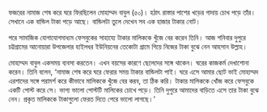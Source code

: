 ফজরের নামাজ শেষ করে ঘরে ফিরছিলেন মোহাম্মদ বাবুল (৫০)। হঠাৎ রাস্তার পাশের খড়ের গাদায় চোখ পড়ে তাঁর। সেখানে এক বান্ডিল টাকা পড়ে আছে। বান্ডিলটা তুলে দেখেন সব এক হাজার টাকার নোট।

পরে সামাজিক যোগাযোগমাধ্যম ফেসবুকের সাহায্যে টাকার মালিককে খুঁজে বের করেন তিনি। আজ শনিবার দুপুরে চট্টগ্রামের আনোয়ারা উপজেলার হাইলধর ইউনিয়নের তেকোটা গ্রামে গিয়ে নিজের টাকা বুঝে নেন আহসান উল্লাহ।

মোহাম্মদ বাবুল একসময় ব্যবসা করতেন। এখন বয়সের কারণে ছেলেদের সঙ্গে থাকেন। ঘরের কাজকর্ম দেখাশোনা করেন। তিনি বলেন, ‘নামাজ শেষ করে ঘরে ফেরার সময় টাকার বান্ডিলটা পাই। ঘরে এসে আমার ছোট ভাই মোহাম্মদ এরশাদের সঙ্গে পরামর্শ করে কীভাবে মালিককে খুঁজে বের করব, তা ঠিক করি। টাকার মালিককে খোঁজ করে ফেসবুকে একটি পোস্ট করে সে। ভাগ্য ভালো পোস্টটি মালিকের চোখে পড়ে। তিনি দুপুরে আমাদের বাড়িতে এসে তার টাকা বুঝে নেন। প্রকৃত মালিককে টাকাগুলো ফেরত দিতে পেরে ভালো লাগছে।’  
